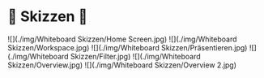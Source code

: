 # 📓 Skizzen 📓

![](./img/Whiteboard Skizzen/Home Screen.jpg)
![](./img/Whiteboard Skizzen/Workspace.jpg)
![](./img/Whiteboard Skizzen/Präsentieren.jpg)
![](./img/Whiteboard Skizzen/Filter.jpg)
![](./img/Whiteboard Skizzen/Overview.jpg)
![](./img/Whiteboard Skizzen/Overview 2.jpg)

